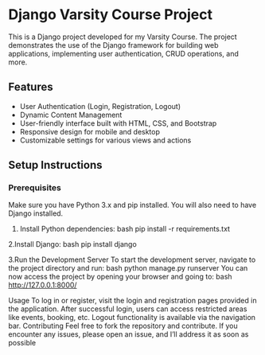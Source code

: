# Django Varsity Course Project

This is a Django project developed for my Varsity Course. The project demonstrates the use of the Django framework for building web applications, implementing user authentication, CRUD operations, and more.

## Features

- User Authentication (Login, Registration, Logout)
- Dynamic Content Management
- User-friendly interface built with HTML, CSS, and Bootstrap
- Responsive design for mobile and desktop
- Customizable settings for various views and actions

## Setup Instructions

### Prerequisites

Make sure you have Python 3.x and pip installed. You will also need to have Django installed.

1. Install Python dependencies:
bash
pip install -r requirements.txt

2.Install Django:
bash
pip install django

3.Run the Development Server
To start the development server, navigate to the project directory and run:
bash
python manage.py runserver
You can now access the project by opening your browser and going to:
bash
http://127.0.0.1:8000/

Usage
To log in or register, visit the login and registration pages provided in the application.
After successful login, users can access restricted areas like events, booking, etc.
Logout functionality is available via the navigation bar.
Contributing
Feel free to fork the repository and contribute. If you encounter any issues, please open an issue, and I’ll address it as soon as possible
